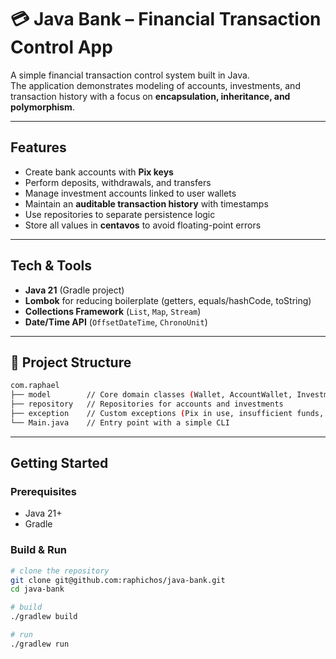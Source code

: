 # 💳 Java Bank – Financial Transaction Control App

A simple financial transaction control system built in Java.  
The application demonstrates modeling of accounts, investments, and transaction history with a focus on **encapsulation, inheritance, and polymorphism**.

---

## Features
- Create bank accounts with **Pix keys**
- Perform deposits, withdrawals, and transfers
- Manage investment accounts linked to user wallets
- Maintain an **auditable transaction history** with timestamps
- Use repositories to separate persistence logic
- Store all values in **centavos** to avoid floating-point errors

---

## Tech & Tools
- **Java 21** (Gradle project)
- **Lombok** for reducing boilerplate (getters, equals/hashCode, toString)
- **Collections Framework** (`List`, `Map`, `Stream`)
- **Date/Time API** (`OffsetDateTime`, `ChronoUnit`)

---

## 📂 Project Structure
```bash
com.raphael
├── model        // Core domain classes (Wallet, AccountWallet, Investment, Money, etc.)
├── repository   // Repositories for accounts and investments
├── exception    // Custom exceptions (Pix in use, insufficient funds, account not found)
└── Main.java    // Entry point with a simple CLI
```

---

## Getting Started

### Prerequisites
- Java 21+
- Gradle

### Build & Run
```bash
# clone the repository
git clone git@github.com:raphichos/java-bank.git
cd java-bank

# build
./gradlew build

# run
./gradlew run
